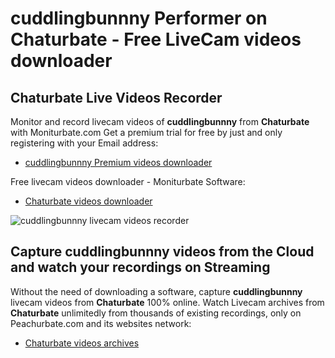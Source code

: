 # cuddlingbunnny Performer on Chaturbate - Free LiveCam videos downloader

## Chaturbate Live Videos Recorder

Monitor and record livecam videos of **cuddlingbunnny** from **Chaturbate** with Moniturbate.com
Get a premium trial for free by just and only registering with your Email address:
* [cuddlingbunnny Premium videos downloader](https://moniturbate.com/request-demo-licence-key.html)

Free livecam videos downloader - Moniturbate Software:
* [Chaturbate videos downloader](https://moniturbate.com/moniturbate-download-software.html)

![cuddlingbunnny livecam videos recorder](https://peachurnet.com/templates/moniturbate-software.png)


## Capture cuddlingbunnny videos from the Cloud and watch your recordings on Streaming

Without the need of downloading a software, capture **cuddlingbunnny** livecam videos from **Chaturbate** 100% online.
Watch Livecam archives from **Chaturbate** unlimitedly from thousands of existing recordings, only on Peachurbate.com and its websites network:
* [Chaturbate videos archives](https://peachurnet.com/)